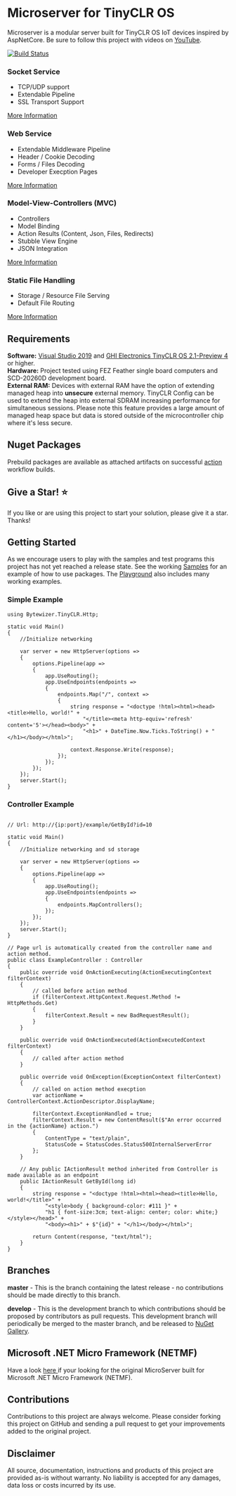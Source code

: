 # Microserver for TinyCLR OS

Microserver is a modular server built for TinyCLR OS IoT devices inspired by AspNetCore.  Be sure to follow this project with videos on [YouTube](https://youtu.be/0hk1pLUItEM).

[![Build Status](https://img.shields.io/github/workflow/status/microcompiler/microserver/Actions%20CI?style=flat-square&logo=github)](https://github.com/microcompiler/microserver/actions)

### Socket Service

* TCP/UDP support
* Extendable Pipeline
* SSL Transport Support

<a href="https://github.com/microcompiler/microserver/tree/master/src/Bytewizer.TinyCLR.Sockets">More Information</a>

### Web Service

* Extendable Middleware Pipeline
* Header / Cookie Decoding
* Forms / Files Decoding
* Developer Execption Pages

<a href="https://github.com/microcompiler/microserver/tree/master/src/Bytewizer.TinyCLR.Http">More Information</a>

### Model-View-Controllers (MVC)

* Controllers
* Model Binding
* Action Results (Content, Json, Files, Redirects)
* Stubble View Engine
* JSON Integration

<a href="https://github.com/microcompiler/microserver/tree/master/src/Bytewizer.TinyCLR.Http.Mvc">More Information</a>

### Static File Handling

* Storage / Resource File Serving
* Default File Routing

<a href="https://github.com/microcompiler/microserver/tree/master/src/Bytewizer.TinyCLR.Http.StaticFiles">More Information</a>

## Requirements

**Software:**  <a href="https://visualstudio.microsoft.com/downloads/">Visual Studio 2019</a> and <a href="https://www.ghielectronics.com/">GHI Electronics TinyCLR OS 2.1-Preview 4</a> or higher.  
**Hardware:** Project tested using FEZ Feather single board computers and SCD-20260D development board.  
**External RAM:** Devices with external RAM have the option of extending managed heap into **unsecure** external memory. TinyCLR Config can be used to extend the heap into external SDRAM increasing performance for simultaneous sessions. Please note this feature provides a large amount of managed heap space but data is stored outside of the microcontroller chip where it's less secure.

## Nuget Packages
Prebuild packages are available as attached artifacts on successful [action](https://github.com/microcompiler/microserver/actions) workflow builds.

## Give a Star! :star:

If you like or are using this project to start your solution, please give it a star. Thanks!

## Getting Started

As we encourage users to play with the samples and test programs this project has not yet reached a release state. See the working [Samples](https://github.com/microcompiler/microserver/tree/master/samples) for an example of how to use packages. The [Playground](https://github.com/microcompiler/microserver/tree/master/playground) also includes many working examples.

### Simple Example

```CSharp
using Bytewizer.TinyCLR.Http;

static void Main()
{
    //Initialize networking

    var server = new HttpServer(options =>
    {
        options.Pipeline(app =>
        {
            app.UseRouting();
            app.UseEndpoints(endpoints =>
            {
                endpoints.Map("/", context =>
                {
                    string response = "<doctype !html><html><head><title>Hello, world!" +
                        "</title><meta http-equiv='refresh' content='5'></head><body>" +
                        "<h1>" + DateTime.Now.Ticks.ToString() + "</h1></body></html>";

                    context.Response.Write(response);
                });
            });
        });
    });
    server.Start();
}
```

### Controller Example

```CSharp

// Url: http://{ip:port}/example/GetById?id=10

static void Main()
{
    //Initialize networking and sd storage

    var server = new HttpServer(options =>
    {
        options.Pipeline(app =>
        {
            app.UseRouting();
            app.UseEndpoints(endpoints =>
            {
                endpoints.MapControllers(); 
            });
        });
    });
    server.Start();
}

// Page url is automatically created from the controller name and action method.  
public class ExampleController : Controller
{
    public override void OnActionExecuting(ActionExecutingContext filterContext)
    {
        // called before action method
        if (filterContext.HttpContext.Request.Method != HttpMethods.Get)
        {
            filterContext.Result = new BadRequestResult();
        }
    }

    public override void OnActionExecuted(ActionExecutedContext filterContext)
    {
        // called after action method
    }

    public override void OnException(ExceptionContext filterContext)
    {
        // called on action method execption
        var actionName = ControllerContext.ActionDescriptor.DisplayName;
        
        filterContext.ExceptionHandled = true;
        filterContext.Result = new ContentResult($"An error occurred in the {actionName} action.")
        {
            ContentType = "text/plain",
            StatusCode = StatusCodes.Status500InternalServerError
        };
    }

    // Any public IActionResult method inherited from Controller is made available as an endpoint
    public IActionResult GetById(long id)
    {
        string response = "<doctype !html><html><head><title>Hello, world!</title>" +
            "<style>body { background-color: #111 }" +
            "h1 { font-size:3cm; text-align: center; color: white;}</style></head>" +
            "<body><h1>" + $"{id}" + "</h1></body></html>";

        return Content(response, "text/html");
    }
}
```

## Branches

**master** - This is the branch containing the latest release - no contributions should be made directly to this branch.

**develop** - This is the development branch to which contributions should be proposed by contributors as pull requests. This development branch will periodically be merged to the master branch, and be released to [NuGet Gallery](https://www.nuget.org).

## Microsoft .NET Micro Framework (NETMF)

Have a look <a href="https://github.com/microcompiler/microserver/releases/tag/v1.1.0"> here </a> if your looking for the original MicroServer built for Microsoft .NET Micro Framework (NETMF).

## Contributions

Contributions to this project are always welcome. Please consider forking this project on GitHub and sending a pull request to get your improvements added to the original project.

## Disclaimer

All source, documentation, instructions and products of this project are provided as-is without warranty. No liability is accepted for any damages, data loss or costs incurred by its use.